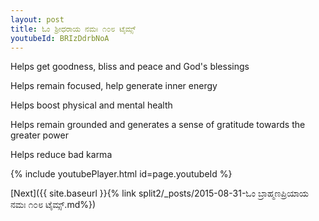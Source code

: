 ```yaml
---
layout: post
title: ಓಂ ಶ್ರೀಧರಾಯ ನಮಃ ೧೦೮ ಟೈಮ್ಸ್
youtubeId: BRIzDdrbNoA
---
```

 
 
Helps get goodness, bliss and peace and God's blessings
 
Helps remain focused, help generate inner energy 
 
Helps boost physical and mental health 
 
Helps remain grounded and generates a sense of gratitude towards the greater power 
 
Helps reduce bad karma
 
 
 
 


{% include youtubePlayer.html id=page.youtubeId %}
 
[Next]({{ site.baseurl }}{% link  split2/_posts/2015-08-31-ಓಂ ಬ್ರಾಹ್ಮಣಪ್ರಿಯಾಯ ನಮಃ ೧೦೮ ಟೈಮ್ಸ್.md%})
 
